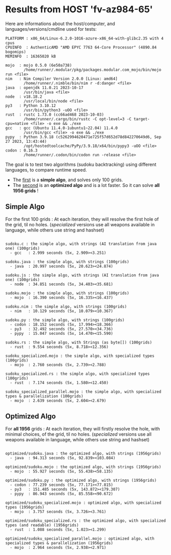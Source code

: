 # Results from HOST 'fv-az984-65'

Here are informations about the host/computer, and languages/versions/cmdline used for tests:
```
PLATFORM : x86_64/Linux-6.2.0-1016-azure-x86_64-with-glibc2.35 with 4 cpus
CPUINFO  : AuthenticAMD "AMD EPYC 7763 64-Core Processor" (4890.84 bogomips)
MEMINFO  : 16365020 kB

mojo  : mojo 0.5.0 (6e50a738)
        /home/runner/.modular/pkg/packages.modular.com_mojo/bin/mojo run <file>
nim   : Nim Compiler Version 2.0.0 [Linux: amd64]
        /home/runner/.nimble/bin/nim r -d:danger <file>
java  : openjdk 11.0.21 2023-10-17
        /usr/bin/java <file>
node  : v18.18.2
        /usr/local/bin/node <file>
py3   : Python 3.10.12
        /usr/bin/python3 -uOO <file>
rust  : rustc 1.73.0 (cc66ad468 2023-10-03)
        /home/runner/.cargo/bin/rustc -C opt-level=3 -C target-cpu=native <file> -o exe && ./exe
gcc   : gcc (Ubuntu 11.4.0-1ubuntu1~22.04) 11.4.0
        /usr/bin/gcc <file> -o exe && ./exe
pypy  : Python 3.9.18 (c5262994620471e725f57d652d78d842270649d6, Sep 27 2023, 13:43:44)
        /opt/hostedtoolcache/PyPy/3.9.18/x64/bin/pypy3 -uOO <file>
codon : 0.16.3
        /home/runner/.codon/bin/codon run -release <file>

```

The goal is to test two algorithms (sudoku backtracking) using different languages, to compare runtime speed.

- The [first](sudoku.py) is a **simple algo**, and solves only 100 grids.
- The [second](optimized/sudoku.py) is an **optimized algo** and is a lot faster. So it can solve **all 1956 grids** !

## Simple Algo

For the first 100 grids : At each iteration, they will resolve the first hole of the grid, til no holes.
(*specialized* versions use all weapons available in language, while others use string and hashset)
```

sudoku.c : the simple algo, with strings (AI translation from java one) (100grids)
  - gcc   : 2.999 seconds (5x, 2.909><3.251)

sudoku.java : the simple algo, with strings (100grids)
  - java  : 20.997 seconds (5x, 20.623><24.874)

sudoku.js : the simple algo, with strings (AI translation from java one) (100grids)
  - node  : 34.851 seconds (5x, 34.403><35.681)

sudoku.mojo : the simple algo, with strings (100grids)
  - mojo  : 16.390 seconds (5x, 16.335><16.437)

sudoku.nim : the simple algo, with strings (100grids)
  - nim   : 10.129 seconds (5x, 10.079><10.367)

sudoku.py : the simple algo, with strings (100grids)
  - codon : 18.152 seconds (5x, 17.994><18.366)
  - py3   : 32.492 seconds (5x, 27.570><34.736)
  - pypy  : 15.047 seconds (5x, 14.470><15.590)

sudoku.rs : the simple algo, with Strings (as byte[]) (100grids)
  - rust  : 9.554 seconds (5x, 8.718><12.356)

sudoku_specialized.mojo : the simple algo, with specialized types (100grids)
  - mojo  : 2.760 seconds (5x, 2.739><2.788)

sudoku_specialized.rs : the simple algo, with specialized types (100grids)
  - rust  : 7.174 seconds (5x, 1.580><12.450)

sudoku_specialized_parallel.mojo : the simple algo, with specialized types & parallelization (100grids)
  - mojo  : 2.639 seconds (5x, 2.604><2.679)

```

## Optimized Algo

For **all 1956** grids : At each iteration, they will firstly resolve the hole, with minimal choices, of the grid, til no holes.
(*specialized* versions use all weapons available in language, while others use string and hashset)

```

optimized/sudoku.java : the optimized algo, with strings (1956grids)
  - java  : 94.313 seconds (5x, 92.839><103.084)

optimized/sudoku.mojo : the optimized algo, with strings (1956grids)
  - mojo  : 55.927 seconds (5x, 55.438><58.135)

optimized/sudoku.py : the optimized algo, with strings (1956grids)
  - codon : 77.239 seconds (5x, 77.171><77.815)
  - py3   : 151.485 seconds (5x, 143.872><179.307)
  - pypy  : 86.943 seconds (5x, 85.558><90.672)

optimized/sudoku_specialized.mojo : optimized algo, with specialized types (1956grids)
  - mojo  : 3.757 seconds (5x, 3.726><3.761)

optimized/sudoku_specialized.rs : the optimized algo, with specialized types (and readable) (1956grids)
  - rust  : 1.088 seconds (5x, 1.023><1.299)

optimized/sudoku_specialized_parallel.mojo : optimized algo, with specialized types & parallelization (1956grids)
  - mojo  : 2.964 seconds (5x, 2.938><2.971)

```



